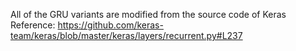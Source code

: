 All of the GRU variants are modified from the source code of Keras
Reference: https://github.com/keras-team/keras/blob/master/keras/layers/recurrent.py#L237